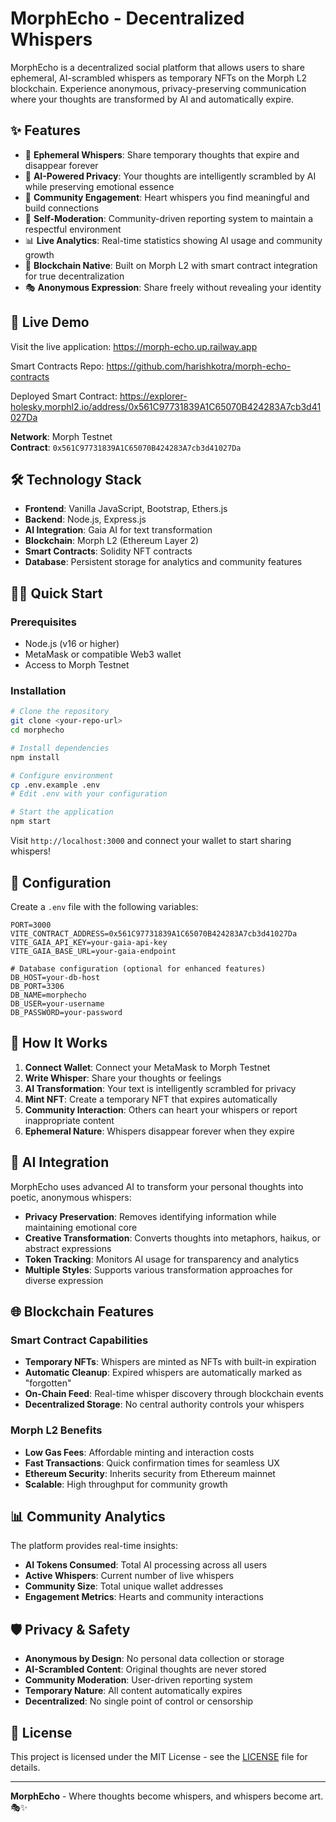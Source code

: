 # MorphEcho - Decentralized Whispers

MorphEcho is a decentralized social platform that allows users to share ephemeral, AI-scrambled whispers as temporary NFTs on the Morph L2 blockchain. Experience anonymous, privacy-preserving communication where your thoughts are transformed by AI and automatically expire.

## ✨ Features

- 🤫 **Ephemeral Whispers**: Share temporary thoughts that expire and disappear forever
- 🤖 **AI-Powered Privacy**: Your thoughts are intelligently scrambled by AI while preserving emotional essence
- 💝 **Community Engagement**: Heart whispers you find meaningful and build connections
- 🚩 **Self-Moderation**: Community-driven reporting system to maintain a respectful environment
- 📊 **Live Analytics**: Real-time statistics showing AI usage and community growth
- 🔗 **Blockchain Native**: Built on Morph L2 with smart contract integration for true decentralization
- 🎭 **Anonymous Expression**: Share freely without revealing your identity

## 🚀 Live Demo

Visit the live application: https://morph-echo.up.railway.app

Smart Contracts Repo: https://github.com/harishkotra/morph-echo-contracts

Deployed Smart Contract: https://explorer-holesky.morphl2.io/address/0x561C97731839A1C65070B424283A7cb3d41027Da

**Network**: Morph Testnet  
**Contract**: `0x561C97731839A1C65070B424283A7cb3d41027Da`

## 🛠 Technology Stack

- **Frontend**: Vanilla JavaScript, Bootstrap, Ethers.js
- **Backend**: Node.js, Express.js
- **AI Integration**: Gaia AI for text transformation
- **Blockchain**: Morph L2 (Ethereum Layer 2)
- **Smart Contracts**: Solidity NFT contracts
- **Database**: Persistent storage for analytics and community features

## 🏃‍♂️ Quick Start

### Prerequisites
- Node.js (v16 or higher)
- MetaMask or compatible Web3 wallet
- Access to Morph Testnet

### Installation

```bash
# Clone the repository
git clone <your-repo-url>
cd morphecho

# Install dependencies
npm install

# Configure environment
cp .env.example .env
# Edit .env with your configuration

# Start the application
npm start
```

Visit `http://localhost:3000` and connect your wallet to start sharing whispers!

## 🔧 Configuration

Create a `.env` file with the following variables:

```env
PORT=3000
VITE_CONTRACT_ADDRESS=0x561C97731839A1C65070B424283A7cb3d41027Da
VITE_GAIA_API_KEY=your-gaia-api-key
VITE_GAIA_BASE_URL=your-gaia-endpoint

# Database configuration (optional for enhanced features)
DB_HOST=your-db-host
DB_PORT=3306
DB_NAME=morphecho
DB_USER=your-username
DB_PASSWORD=your-password
```

## 🎯 How It Works

1. **Connect Wallet**: Connect your MetaMask to Morph Testnet
2. **Write Whisper**: Share your thoughts or feelings
3. **AI Transformation**: Your text is intelligently scrambled for privacy
4. **Mint NFT**: Create a temporary NFT that expires automatically
5. **Community Interaction**: Others can heart your whispers or report inappropriate content
6. **Ephemeral Nature**: Whispers disappear forever when they expire

## 🤖 AI Integration

MorphEcho uses advanced AI to transform your personal thoughts into poetic, anonymous whispers:

- **Privacy Preservation**: Removes identifying information while maintaining emotional core
- **Creative Transformation**: Converts thoughts into metaphors, haikus, or abstract expressions  
- **Token Tracking**: Monitors AI usage for transparency and analytics
- **Multiple Styles**: Supports various transformation approaches for diverse expression

## 🌐 Blockchain Features

### Smart Contract Capabilities
- **Temporary NFTs**: Whispers are minted as NFTs with built-in expiration
- **Automatic Cleanup**: Expired whispers are automatically marked as "forgotten"
- **On-Chain Feed**: Real-time whisper discovery through blockchain events
- **Decentralized Storage**: No central authority controls your whispers

### Morph L2 Benefits
- **Low Gas Fees**: Affordable minting and interaction costs
- **Fast Transactions**: Quick confirmation times for seamless UX
- **Ethereum Security**: Inherits security from Ethereum mainnet
- **Scalable**: High throughput for community growth

## 📊 Community Analytics

The platform provides real-time insights:
- **AI Tokens Consumed**: Total AI processing across all users
- **Active Whispers**: Current number of live whispers
- **Community Size**: Total unique wallet addresses
- **Engagement Metrics**: Hearts and community interactions

## 🛡 Privacy & Safety

- **Anonymous by Design**: No personal data collection or storage
- **AI-Scrambled Content**: Original thoughts are never stored
- **Community Moderation**: User-driven reporting system
- **Temporary Nature**: All content automatically expires
- **Decentralized**: No single point of control or censorship

## 📜 License

This project is licensed under the MIT License - see the [LICENSE](LICENSE) file for details.

---

**MorphEcho** - Where thoughts become whispers, and whispers become art. 🎭✨
